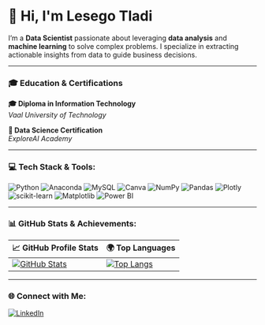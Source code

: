 # 👋 Hi, I'm Lesego Tladi

I’m a **Data Scientist** passionate about leveraging **data analysis** and **machine learning** to solve complex problems. I specialize in extracting actionable insights from data to guide business decisions.

---

### 🎓 **Education & Certifications**

**🎓 Diploma in Information Technology**  
*Vaal University of Technology*

**📜 Data Science Certification**  
*ExploreAI Academy*

---

### 💻 **Tech Stack & Tools:**

![Python](https://img.shields.io/badge/python-3670A0?style=for-the-badge&logo=python&logoColor=ffdd54) ![Anaconda](https://img.shields.io/badge/Anaconda-%2344A833.svg?style=for-the-badge&logo=anaconda&logoColor=white) ![MySQL](https://img.shields.io/badge/mysql-4479A1.svg?style=for-the-badge&logo=mysql&logoColor=white) ![Canva](https://img.shields.io/badge/Canva-%2300C4CC.svg?style=for-the-badge&logo=Canva&logoColor=white) ![NumPy](https://img.shields.io/badge/numpy-%23013243.svg?style=for-the-badge&logo=numpy&logoColor=white) ![Pandas](https://img.shields.io/badge/pandas-%23150458.svg?style=for-the-badge&logo=pandas&logoColor=white) ![Plotly](https://img.shields.io/badge/Plotly-%233F4F75.svg?style=for-the-badge&logo=plotly&logoColor=white) ![scikit-learn](https://img.shields.io/badge/scikit--learn-%23F7931E.svg?style=for-the-badge&logo=scikit-learn&logoColor=white) ![Matplotlib](https://img.shields.io/badge/Matplotlib-%23ffffff.svg?style=for-the-badge&logo=Matplotlib&logoColor=black) ![Power BI](https://img.shields.io/badge/power_bi-F2C811?style=for-the-badge&logo=powerbi&logoColor=black)

---

### 📊 **GitHub Stats & Achievements:**

| 📈 **GitHub Profile Stats** | 🌍 **Top Languages** |
|-----------------------------|----------------------|
| [![GitHub Stats](https://github-readme-stats.vercel.app/api?username=LesegoTladi&theme=radical&hide_border=true&include_all_commits=true&count_private=false)](https://github.com/LesegoTladi) | [![Top Langs](https://github-readme-stats.vercel.app/api/top-langs/?username=LesegoTladi&theme=radical&hide_border=true&include_all_commits=true&count_private=false&layout=compact)](https://github.com/LesegoTladi) |

---

### 🌐 **Connect with Me:**

[![LinkedIn](https://img.shields.io/badge/LinkedIn-%230077B5.svg?logo=linkedin&logoColor=white)](https://linkedin.com/in/lesegotladi)

